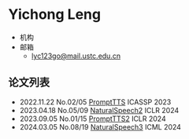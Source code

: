 # Yichong Leng

- 机构
- 邮箱
  - <lyc123go@mail.ustc.edu.cn>

## 论文列表

- 2022.11.22 No.02/05 [PromptTTS](../Models/Prompt/2022.11.22_PromptTTS.md) ICASSP 2023
- 2023.04.18 No.05/09 [NaturalSpeech2](../Models/Diffusion/2023.04.18_NaturalSpeech2.md) ICLR 2024
- 2023.09.05 No.01/15 [PromptTTS2](../Models/Prompt/2023.09.05_PromptTTS2.md) ICLR 2024
- 2024.03.05 No.08/19 [NaturalSpeech3](../Models/Diffusion/2024.03.05_NaturalSpeech3.md) ICML 2024